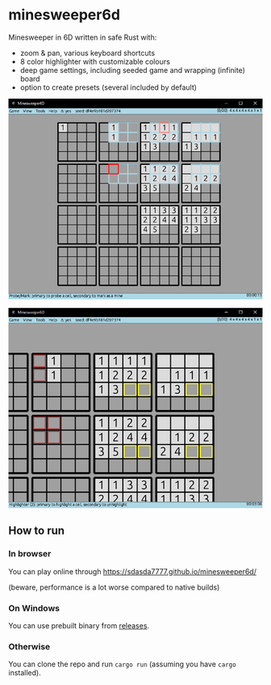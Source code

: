 # minesweeper6d
Minesweeper in 6D written in safe Rust with:
- zoom & pan, various keyboard shortcuts
- 8 color highlighter with customizable colours
- deep game settings, including seeded game and wrapping (infinite) board
- option to create presets (several included by default)

![image](screenshots/screenshot01.png)

![image](screenshots/screenshot02.png)

## How to run

### In browser

You can play online through https://sdasda7777.github.io/minesweeper6d/

(beware, performance is a lot worse compared to native builds)

### On Windows

You can use prebuilt binary from [releases](https://github.com/sdasda7777/minesweeper6d/releases ).

### Otherwise

You can clone the repo and run `cargo run` (assuming you have `cargo` installed).
